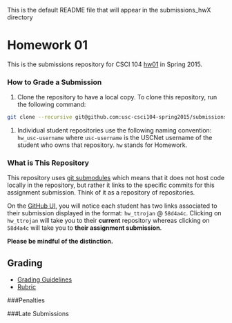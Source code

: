 This is the default README file that will appear in the submissions_hwX directory

# Homework 01

This is the submissions repository for CSCI 104 [hw01](http://bits.usc.edu/cs104/assignments/hw1/) in Spring 2015.


### How to Grade a Submission
1. Clone the repository to have a local copy. To clone this repository, run the following command:
```bash
git clone --recursive git@github.com:usc-csci104-spring2015/submissions_hw1.git
```

1. Individual student repositories use the following naming convention: `hw_usc-username` where `usc-username` is the USCNet username of the student who owns that repository. `hw` stands for Homework.

### What is This Repository
This repository uses [git submodules](http://git-scm.com/book/en/Git-Tools-Submodules) which means that it does not host code locally in the repository, but rather it links to the specific commits for this assignment submission. Think of it as a repository of repositories.

On the [GitHub UI](https://github.com/usc-csci104-spring2015/submissions_hw1), you will notice each student has two links associated to their submission displayed in the format: `hw_ttrojan` @ `58d4a4c`. Clicking on `hw_ttrojan` will take you to their **current** repository whereas clicking on `58d4a4c` will take you to **their assignment submission**.

**Please be mindful of the distinction.**

## Grading
  + [Grading Guidelines](https://github.com/usc-csci104-fall2014/grading-tools/blob/master/README.md)
  + [Rubric](https://github.com/usc-csci104-fall2014/grading-tools/blob/master/hw1/README.md)

###Penalties

###Late Submissions
